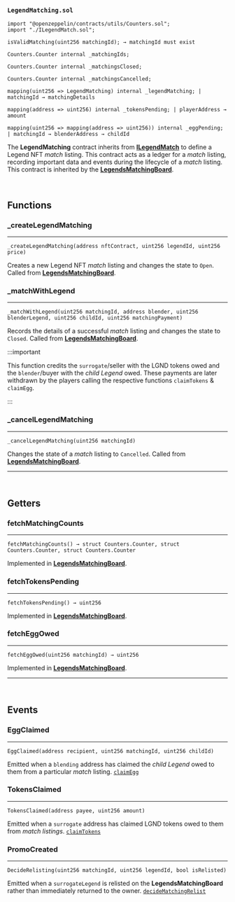 ### `LegendMatching.sol`

``` sol title="imports  | pragma solidity 0.8.4"
import "@openzeppelin/contracts/utils/Counters.sol";
import "./ILegendMatch.sol";
```

```sol title="isValidMatching | modifier"
isValidMatching(uint256 matchingId); → matchingId must exist
```

```sol title="Internal State Variables"
Counters.Counter internal _matchingIds;

Counters.Counter internal _matchingsClosed;

Counters.Counter internal _matchingsCancelled;

mapping(uint256 => LegendMatching) internal _legendMatching; | matchingId → matchingDetails

mapping(address => uint256) internal _tokensPending; | playerAddress → amount

mapping(uint256 => mapping(address => uint256)) internal _eggPending; | matchingId → blenderAddress → childId
```

The **LegendMatching** contract inherits from [**ILegendMatch**](./ILegendMatch) to define a Legend NFT *match* listing.
This contract acts as a ledger for a *match* listing, recording important data and events during the lifecycle of a *match* listing.
This contract is inherited by the [**LegendsMatchingBoard**](../LegendsMatchingBoard).


<br/>

## Functions

### _createLegendMatching
---

``` sol title="_createLegendMatching | internal"
_createLegendMatching(address nftContract, uint256 legendId, uint256 price)
```


Creates a new Legend NFT *match* listing and changes the state to `Open`.
Called from [**LegendsMatchingBoard**](../LegendsMatchingBoard#createlegendmatching).


### _matchWithLegend
---

``` sol title="_matchWithLegend | internal"
_matchWithLegend(uint256 matchingId, address blender, uint256 blenderLegend, uint256 childId, uint256 matchingPayment)
```

Records the details of a successful *match* listing and changes the state to `Closed`.
Called from [**LegendsMatchingBoard**](../LegendsMatchingBoard#cancellegendmatching).

:::important

This function credits the `surrogate`/seller with the LGND tokens owed and the `blender`/buyer
with the *child Legend* owed. These payments are later withdrawn by the players calling the respective functions
`claimTokens` & `claimEgg`.

:::


### _cancelLegendMatching
---

``` sol title="_cancelLegendMatching | internal"
_cancelLegendMatching(uint256 matchingId)
```

Changes the state of a *match* listing to `Cancelled`.
Called from [**LegendsMatchingBoard**](../LegendsMatchingBoard#cancellegendmatching).

---

<br/>

## Getters

### fetchMatchingCounts
---

``` sol title="fetchMatchingCounts | public"
fetchMatchingCounts() → struct Counters.Counter, struct Counters.Counter, struct Counters.Counter
```

Implemented in [**LegendsMatchingBoard**](../LegendsMatchingBoard#fetchmatchingcounts).

### fetchTokensPending
---

``` sol title="fetchTokensPending | public"
fetchTokensPending() → uint256
```

Implemented in [**LegendsMatchingBoard**](../LegendsMatchingBoard#fetchtokenspending).

### fetchEggOwed
---

``` sol title="fetchEggOwed | public"
fetchEggOwed(uint256 matchingId) → uint256
```

Implemented in [**LegendsMatchingBoard**](../LegendsMatchingBoard#fetcheggowed).

---

<br/>

## Events 

### EggClaimed
---

``` sol title="EggClaimed"
EggClaimed(address recipient, uint256 matchingId, uint256 childId)
```

Emitted when a `blending` address has claimed the *child Legend* owed to them from a particular *match* listing.
[`claimEgg`](../LegendsMatchingBoard#claimegg)

### TokensClaimed
---

``` sol title="TokensClaimed"
TokensClaimed(address payee, uint256 amount)
```

Emitted when a `surrogate` address has claimed LGND tokens owed to them from *match listings*.
[`claimTokens`](../LegendsMatchingBoard#claimtokens)

### PromoCreated
---

``` sol title="DecideRelisting"
DecideRelisting(uint256 matchingId, uint256 legendId, bool isRelisted)
```

Emitted when a `surrogateLegend` is relisted on the **LegendsMatchingBoard** rather than immediately returned to the owner.
[`decideMatchingRelist`](../LegendsMatchingBoard#decidematchrelist)



